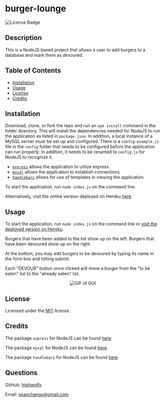 # burger-lounge
![License Badge](https://img.shields.io/badge/License-MIT-yellow.svg)

## Description

This is a NodeJS based project that allows a user to add burgers to a database and mark them as devoured.


## Table of Contents
* [Installation](#installation)
* [Usage](#usage)
* [License](#license)
* [Credits](#credits)


## Installation

Download, clone, or fork the repo and run an `npm install` command in the folder directory. This will install the dependencies needed for NodeJS to run the application as listed in `package.json`. In addition, a local instance of a MySQL server must be set up and configured. There is a `config-example.js` file in the `config` folder that needs to be configured before the application can run properly. In addition, it needs to be renamed to `config.js` for NodeJS to recognize it.

 * [`express`](https://www.npmjs.com/package/express) allows the application to utilize express.
 * [`mysql`](https://www.npmjs.com/package/mysql) allows the application to establish connections.
 * [`handlebars`](https://www.npmjs.com/package/handlebars) allows for use of templates in viewing the application.

To start the application, run `node index.js` on the command line.

Alternatively, visit the online version deployed on Heroku [here](https://burger-eater-app-1.herokuapp.com/).



## Usage

To start the application, run `node index.js` on the command line or [visit the deployed version on Heroku](https://burger-eater-app-1.herokuapp.com/).


Burgers that have been added to the list show up on the left. Burgers that have been devoured show up on the right.

At the bottom, you may add burgers to be devoured by typing its name in the form box and hitting submit.

Each "DEVOUR" button once clicked will move a burger from the "to be eaten" list to the "already eaten" list.

<p align="center">
    <img alt="GIF of GUI" src="https://raw.githubusercontent.com/highwolfx/burger-lounge/main/public/assets/main.gif">
</p>

## License

Licensed under the [MIT](LICENSE.txt) license.


## Credits
The package `express` for NodeJS can be found [here](https://www.npmjs.com/package/express).

The package `mysql` for NodeJS can be found [here](https://www.npmjs.com/package/mysql).

The package `handlebars` for NodeJS can be found [here](https://www.npmjs.com/package/handlebars).


## Questions
GitHub: [highwolfx](https://github.com/highwolfx/)

Email: seanchangx@gmail.com
